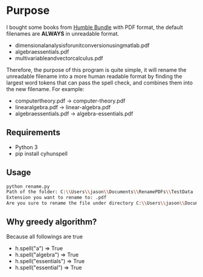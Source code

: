 # Purpose

I bought some books from [Humble Bundle](https://www.humblebundle.com/) with PDF format, the default filenames are **ALWAYS** in unreadable format.
 
- dimensionalanalysisforunitconversionusingmatlab.pdf
- algebraessentials.pdf
- multivariableandvectorcalculus.pdf


Therefore, the purpose of this program is quite simple, it will rename the unreadable filename into a more human readable format by finding the largest word tokens that can pass the spell check, and combines them into the new filename. For example: 

- computertheory.pdf -> computer-theory.pdf
- linearalgebra.pdf -> linear-algebra.pdf
- algebraessentials.pdf -> algebra-essentials.pdf

## Requirements

- Python 3
- pip install cyhunspell

## Usage

```bash
python rename.py
Path of the folder: C:\\Users\\jason\\Documents\\RenamePDFs\\TestData
Extension you want to rename to: .pdf
Are you sure to rename the file under directory C:\\Users\\jason\\Documents\\RenamePDFs\\TestData with extensions .pdf [Y/y]: Y
```

## Why greedy algorithm?
Because all followings are true

- h.spell("a") => True
- h.spell("algebra") => True
- h.spell("essentials") => True
- h.spell("essential") => True